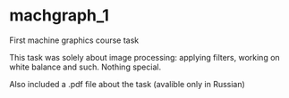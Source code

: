 # machgraph_1
First machine graphics course task

This task was solely about image processing: applying filters, working on white balance and such. Nothing special.

Also included a .pdf file about the task (avalible only in Russian)
